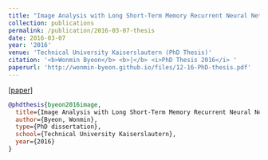 ```yaml
---
title: "Image Analysis with Long Short-Term Memory Recurrent Neural Networks"
collection: publications
permalink: /publication/2016-03-07-thesis
date: 2016-03-07
year: '2016'
venue: 'Technical University Kaiserslautern (PhD Thesis)'
citation: '<b>Wonmin Byeon</b> <b>|</b> <i>PhD Thesis 2016</i> '
paperurl: 'http://wonmin-byeon.github.io/files/12-16-PhD-thesis.pdf'
---
```


[[paper]](http://wonmin-byeon.github.io/files/12-16-PhD-thesis.pdf)

```bib
@phdthesis{byeon2016image,
  title={Image Analysis with Long Short-Term Memory Recurrent Neural Networks},
  author={Byeon, Wonmin},
  type={PhD dissertation},
  school={Technical University Kaiserslautern},
  year={2016}
}
```
